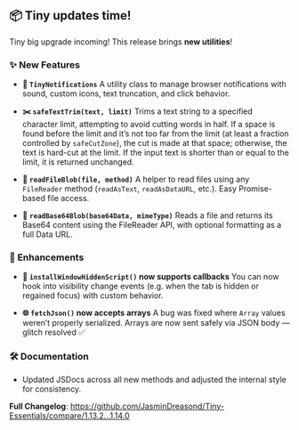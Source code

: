 ## 📦 Tiny updates time!

Tiny big upgrade incoming! This release brings **new utilities**!

### ✨ New Features

* **🔔 `TinyNotifications`**
  A utility class to manage browser notifications with sound, custom icons, text truncation, and click behavior.

* **✂️ `safeTextTrim(text, limit)`**
  Trims a text string to a specified character limit, attempting to avoid cutting words in half. If a space is found before the limit and it’s not too far from the limit (at least a fraction controlled by `safeCutZone`), the cut is made at that space; otherwise, the text is hard-cut at the limit. If the input text is shorter than or equal to the limit, it is returned unchanged.

* **📄 `readFileBlob(file, method)`**
  A helper to read files using any `FileReader` method (`readAsText`, `readAsDataURL`, etc.).
  Easy Promise-based file access.

* **🧬 `readBase64Blob(base64Data, mimeType)`**
  Reads a file and returns its Base64 content using the FileReader API, with optional formatting as a full Data URL.

### 🧠 Enhancements

* **🧿 `installWindowHiddenScript()` now supports callbacks**
  You can now hook into visibility change events (e.g. when the tab is hidden or regained focus) with custom behavior.

* **🌐 `fetchJson()` now accepts arrays**
  A bug was fixed where `Array` values weren’t properly serialized.
  Arrays are now sent safely via JSON body — glitch resolved ✅

### 🛠️ Documentation

* Updated JSDocs across all new methods and adjusted the internal style for consistency.

**Full Changelog**: https://github.com/JasminDreasond/Tiny-Essentials/compare/1.13.2...1.14.0